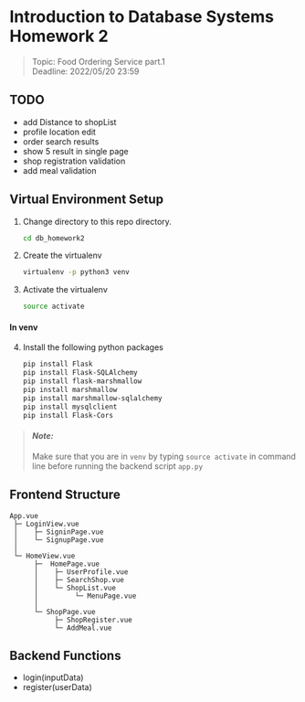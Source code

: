 # Introduction to Database Systems Homework 2

> Topic: Food Ordering Service part.1 <br>
> Deadline: 2022/05/20 23:59

## TODO

- add Distance to shopList
- profile location edit
- order search results
- show 5 result in single page
- shop registration validation
- add meal validation

## Virtual Environment Setup

1. Change directory to this repo directory. 
    ```zsh
    cd db_homework2
    ```
    
2. Create the virtualenv
    ```zsh
    virtualenv -p python3 venv
    ```
    
3. Activate the virtualenv
    ```zsh
    source activate
    ```

#### In venv
4. Install the following python packages
    ```zsh
    pip install Flask
    pip install Flask-SQLAlchemy
    pip install flask-marshmallow
    pip install marshmallow
    pip install marshmallow-sqlalchemy
    pip install mysqlclient
    pip install Flask-Cors
    ```
    
> #### _Note:_ <br>
> Make sure that you are in `venv` by typing `source activate` in command line before running the backend script `app.py`

## Frontend Structure

```
App.vue
 ├─ LoginView.vue
 │    ├─ SigninPage.vue
 │    └─ SignupPage.vue
 │
 └─ HomeView.vue
      ├─  HomePage.vue
      │    ├─ UserProfile.vue
      │    ├─ SearchShop.vue
      │    └─ ShopList.vue
      │         └─ MenuPage.vue
      │
      └─ ShopPage.vue
           ├─ ShopRegister.vue
           └─ AddMeal.vue
```

## Backend Functions

- login(inputData)
- register(userData)
